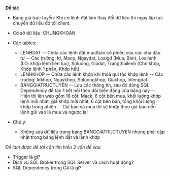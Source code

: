 **Đề tài**:
- Bảng giá trực tuyến: Khi có lệnh đặt làm thay đổi dữ liệu thì ngay lập tức
chuyển dữ liệu đó tới client.

- Cơ sở dữ liệu: CHUNGKHOAN
- Các tables:
   + LENHDAT
	-- Chứa các lệnh đặt mua/bán cổ phiếu của các nhà đầu tư
	-- Các trường: Id, Macp, Ngaydat, Loaigd (Mua, Bán), Loailenh (LO: khớp lệnh liên tục), Soluong, Giadat, Trangthailenh (Chờ khớp, Khớp lệnh 1 phần, Khớp hết)
   + LENHKHOP
	-- Chứa các lệnh khớp khi thoả qui tắc khớp lệnh
	-- Các trường: Idkhop, Ngaykhop, Soluongkhop, Giakhop, Idlengdat
   + BANGGIATRUCTUYEN
	-- Lưu các thông tin, sau đó dùng SQL Dependency để tạo 1 kết nối theo dõi biến động của bảng này
	-- Hiển thị lên web gồm 16 cột: Mack, 6 cột bên mua, khối lượng khớp lệnh mới nhất, giá khớp mới nhất, 6 cột bên bán, tổng khối lượng khớp trong phiên
	-- Giá bán và mua thì sẽ khớp theo giá bán nếu lệnh gửi vào là mua và ngược lại
- Chú ý:
   + Không sửa dữ liệu trong bảng BANGGIATRUCTUYEN nhưng phải cập nhật trong bảng lệnh đặt và lệnh khớp

_Để làm được đề tài cần tìm hiểu 3 vấn đề sau:_
   + Trigger là gì?
   + Dịch vụ SQL Broker trong SQL Server và cách hoạt động?
   + SQL Dependency trong C# là gì?





